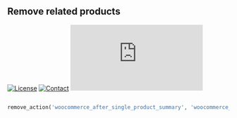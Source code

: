 ## Remove related products
[![License](https://img.shields.io/github/license/dedewiweka/snippets?color=brightgreen)](https://github.com/dedewiweka/snippets/blob/main/LICENSE) [![Contact](https://img.shields.io/badge/contact-Dede%20Wiweka-orange)](https://dede.wiweka.com/development) ![File size](https://img.shields.io/github/size/dedewiweka/snippets/Woocommerce/remove-related-products.md) 
```php

remove_action('woocommerce_after_single_product_summary', 'woocommerce_output_related_products', 20);

```